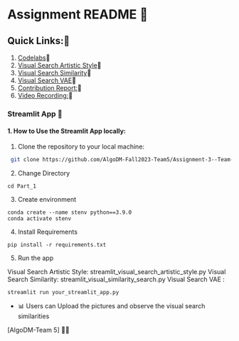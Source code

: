 # Assignment README 🚀

## Quick Links:🔎
1. [Codelabs](https://codelabs-preview.appspot.com/?file_id=1wqKhtmHWH24mrivcSj_VH1B2udrAi4xTzndSzxf_gQ8#0)🔗
2. [Visual Search Artistic Style]()🔗
3. [Visual Search Similarity]()🔗
4. [Visual Search VAE]()🔗
5. [Contribution Report:]()🔗
6. [Video Recording:]()🔗



### Streamlit App 🌟

#### 1. How to Use the Streamlit App locally:
1. Clone the repository to your local machine:


  ```bash
   git clone https://github.com/AlgoDM-Fall2023-Team5/Assignment-3--Team-5.git
   ```
   2. Change Directory 

   ```
   cd Part_1
   ```
3. Create environment
```
conda create --name stenv python==3.9.0
conda activate stenv
   ```

4. Install Requirements
```
pip install -r requirements.txt

   ```
   5. Run the app

Visual Search Artistic Style: streamlit_visual_search_artistic_style.py
Visual Search Similarity: streamlit_visual_similarity_search.py
Visual Search VAE :  
   

   ```
   streamlit run your_streamlit_app.py

   ```

- 📊 Users can Upload the pictures and observe the visual search similarities


[AlgoDM-Team 5] 🧑‍💻

